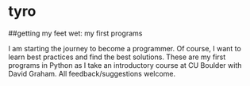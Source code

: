# tyro
##getting my feet wet: my first programs

I am starting the journey to become a programmer. Of course, I want to learn best practices and find the best solutions. 
These are my first programs in Python as I take an introductory course at CU Boulder with David Graham. 
All feedback/suggestions welcome. 


